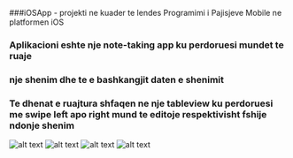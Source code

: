 ###iOSApp - projekti ne kuader te lendes Programimi i Pajisjeve Mobile ne platformen iOS
### Aplikacioni eshte nje note-taking app ku perdoruesi mundet te ruaje 
### nje shenim dhe te e bashkangjit daten e shenimit 
### Te dhenat e ruajtura shfaqen ne nje tableview ku perdoruesi me swipe left apo right mund te editoje respektivisht fshije ndonje shenim
![alt text](https://github.com/rrustemh/iosApp/blob/main/screenshots/Screen%20Shot%202021-10-12%20at%2023.39.52.png)
![alt text](https://github.com/rrustemh/iosApp/blob/main/screenshots/Screen%20Shot%202021-10-12%20at%2021.57.04.png)
![alt text](https://github.com/rrustemh/iosApp/blob/main/screenshots/Screen%20Shot%202021-10-12%20at%2023.40.18.png)
![alt text](https://github.com/rrustemh/iosApp/blob/main/screenshots/Screen%20Shot%202021-10-12%20at%2023.40.36.png)

